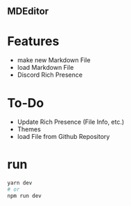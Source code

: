 ## MDEditor

# Features
- make new Markdown File
- load Markdown File
- Discord Rich Presence

# To-Do
- Update Rich Presence (File Info, etc.)
- Themes
- load File from Github Repository

# run
```sh
yarn dev
# or
npm run dev
```

